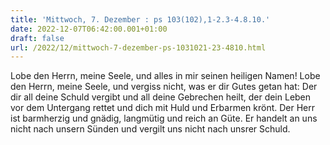 ```yaml
---
title: 'Mittwoch, 7. Dezember : ps 103(102),1-2.3-4.8.10.'
date: 2022-12-07T06:42:00.001+01:00
draft: false
url: /2022/12/mittwoch-7-dezember-ps-1031021-23-4810.html
---
```


Lobe den Herrn, meine Seele, und alles in mir seinen heiligen Namen! Lobe den Herrn, meine Seele, und vergiss nicht, was er dir Gutes getan hat: Der dir all deine Schuld vergibt und all deine Gebrechen heilt, der dein Leben vor dem Untergang rettet und dich mit Huld und Erbarmen krönt. Der Herr ist barmherzig und gnädig, langmütig und reich an Güte. Er handelt an uns nicht nach unsern Sünden und vergilt uns nicht nach unsrer Schuld.